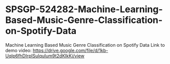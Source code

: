 # SPSGP-524282-Machine-Learning-Based-Music-Genre-Classification-on-Spotify-Data
Machine Learning Based Music Genre Classification on Spotify Data
Link to demo video:
https://drive.google.com/file/d/1kb-Uqlp6fhDIrpISulquIum9t2dKIkKi/view
